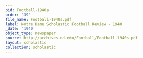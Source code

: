 ```yaml
---
pid: Football-1940s
order: '39'
file_name: Football-1940s.pdf
label: Notre Dame Scholastic Football Review - 1940
_date: '1940'
object_type: newspaper
source: http://archives.nd.edu/Football/Football-1940s.pdf
layout: scholastic
collection: scholastic
---
```

